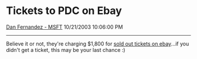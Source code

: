 <div id="page">

# Tickets to PDC on Ebay

[Dan Fernandez -
MSFT](https://social.msdn.microsoft.com/profile/Dan%20Fernandez%20-%20MSFT)
10/21/2003 10:06:00 PM

-----

<div id="content">

Believe it or not, they're charging $1,800 for [sold out tickets on
ebay](http://cgi.ebay.com/ws/eBayISAPI.dll?ViewItem&item=2198175447&category=16122#ebayphotohosting)...if
you didn't get a ticket, this may be your last chance :)

 

</div>

</div>

